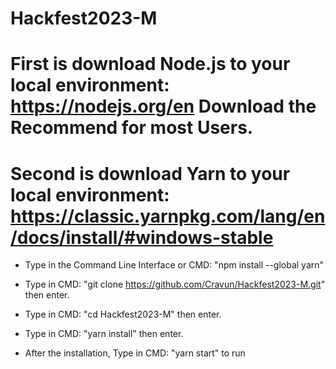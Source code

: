 # Hackfest2023-M

# First is download Node.js to your local environment: https://nodejs.org/en Download the Recommend for most Users.

# Second is download Yarn to your local environment: https://classic.yarnpkg.com/lang/en/docs/install/#windows-stable


- Type in the Command Line Interface or CMD: "npm install --global yarn"

* Type in CMD: "git clone https://github.com/Cravun/Hackfest2023-M.git" then enter.

+ Type in CMD: "cd Hackfest2023-M" then enter.

- Type in CMD: "yarn install" then enter.

* After the installation, Type in CMD: "yarn start" to run 

